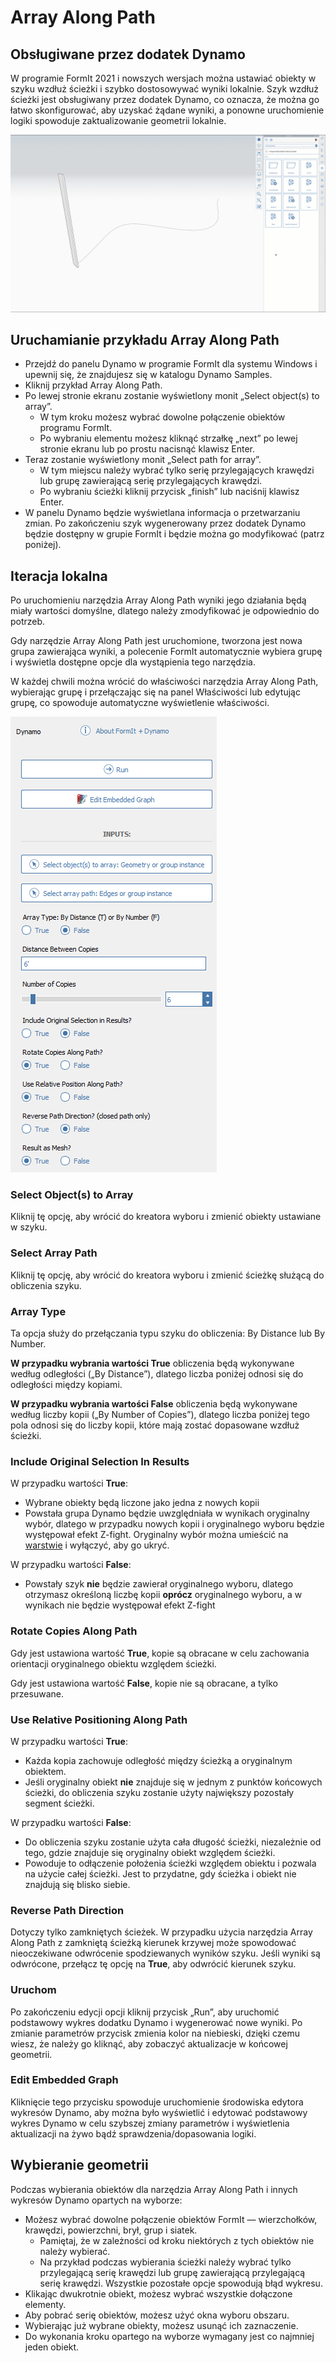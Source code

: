 # Array Along Path

## Obsługiwane przez dodatek Dynamo

W programie FormIt 2021 i nowszych wersjach można ustawiać obiekty w szyku wzdłuż ścieżki i szybko dostosowywać wyniki lokalnie. Szyk wzdłuż ścieżki jest obsługiwany przez dodatek Dynamo, co oznacza, że można go łatwo skonfigurować, aby uzyskać żądane wyniki, a ponowne uruchomienie logiki spowoduje zaktualizowanie geometrii lokalnie.

![](<../.gitbook/assets/array-along-path (1).gif>)

## Uruchamianie przykładu Array Along Path

* Przejdź do panelu Dynamo w programie FormIt dla systemu Windows i upewnij się, że znajdujesz się w katalogu Dynamo Samples.
* Kliknij przykład Array Along Path.
* Po lewej stronie ekranu zostanie wyświetlony monit „Select object(s) to array”.
   * W tym kroku możesz wybrać dowolne połączenie obiektów programu FormIt.
   * Po wybraniu elementu możesz kliknąć strzałkę „next” po lewej stronie ekranu lub po prostu nacisnąć klawisz Enter.
* Teraz zostanie wyświetlony monit „Select path for array”.
   * W tym miejscu należy wybrać tylko serię przylegających krawędzi lub grupę zawierającą serię przylegających krawędzi.
   * Po wybraniu ścieżki kliknij przycisk „finish” lub naciśnij klawisz Enter.
* W panelu Dynamo będzie wyświetlana informacja o przetwarzaniu zmian. Po zakończeniu szyk wygenerowany przez dodatek Dynamo będzie dostępny w grupie FormIt i będzie można go modyfikować (patrz poniżej).

## Iteracja lokalna

Po uruchomieniu narzędzia Array Along Path wyniki jego działania będą miały wartości domyślne, dlatego należy zmodyfikować je odpowiednio do potrzeb.

Gdy narzędzie Array Along Path jest uruchomione, tworzona jest nowa grupa zawierająca wyniki, a polecenie FormIt automatycznie wybiera grupę i wyświetla dostępne opcje dla wystąpienia tego narzędzia.

W każdej chwili można wrócić do właściwości narzędzia Array Along Path, wybierając grupę i przełączając się na panel Właściwości lub edytując grupę, co spowoduje automatyczne wyświetlenie właściwości.

![](<../.gitbook/assets/array along path (2).png>)

### Select Object(s) to Array <a href="#run" id="run"></a>

Kliknij tę opcję, aby wrócić do kreatora wyboru i zmienić obiekty ustawiane w szyku.

### Select Array Path

Kliknij tę opcję, aby wrócić do kreatora wyboru i zmienić ścieżkę służącą do obliczenia szyku.

### Array Type <a href="#run" id="run"></a>

Ta opcja służy do przełączania typu szyku do obliczenia: By Distance lub By Number.

**W przypadku wybrania wartości True** obliczenia będą wykonywane według odległości \(„By Distance”\), dlatego liczba poniżej odnosi się do odległości między kopiami.

**W przypadku wybrania wartości False** obliczenia będą wykonywane według liczby kopii \(„By Number of Copies”\), dlatego liczba poniżej tego pola odnosi się do liczby kopii, które mają zostać dopasowane wzdłuż ścieżki.

### Include Original Selection In Results

W przypadku wartości **True**:

* Wybrane obiekty będą liczone jako jedna z nowych kopii
* Powstała grupa Dynamo będzie uwzględniała w wynikach oryginalny wybór, dlatego w przypadku nowych kopii i oryginalnego wyboru będzie występował efekt Z-fight. Oryginalny wybór można umieścić na [warstwie](layers.md) i wyłączyć, aby go ukryć.

W przypadku wartości **False**:

* Powstały szyk **nie** będzie zawierał oryginalnego wyboru, dlatego otrzymasz określoną liczbę kopii **oprócz** oryginalnego wyboru, a w wynikach nie będzie występował efekt Z-fight

### Rotate Copies Along Path

Gdy jest ustawiona wartość **True**, kopie są obracane w celu zachowania orientacji oryginalnego obiektu względem ścieżki.

Gdy jest ustawiona wartość **False**, kopie nie są obracane, a tylko przesuwane.

### Use Relative Positioning Along Path

W przypadku wartości **True**:

* Każda kopia zachowuje odległość między ścieżką a oryginalnym obiektem.
* Jeśli oryginalny obiekt **nie** znajduje się w jednym z punktów końcowych ścieżki, do obliczenia szyku zostanie użyty największy pozostały segment ścieżki.

W przypadku wartości **False**:

* Do obliczenia szyku zostanie użyta cała długość ścieżki, niezależnie od tego, gdzie znajduje się oryginalny obiekt względem ścieżki.
* Powoduje to odłączenie położenia ścieżki względem obiektu i pozwala na użycie całej ścieżki. Jest to przydatne, gdy ścieżka i obiekt nie znajdują się blisko siebie.

### Reverse Path Direction

Dotyczy tylko zamkniętych ścieżek. W przypadku użycia narzędzia Array Along Path z zamkniętą ścieżką kierunek krzywej może spowodować nieoczekiwane odwrócenie spodziewanych wyników szyku. Jeśli wyniki są odwrócone, przełącz tę opcję na **True**, aby odwrócić kierunek szyku.

### Uruchom <a href="#run" id="run"></a>

Po zakończeniu edycji opcji kliknij przycisk „Run”, aby uruchomić podstawowy wykres dodatku Dynamo i wygenerować nowe wyniki. Po zmianie parametrów przycisk zmienia kolor na niebieski, dzięki czemu wiesz, że należy go kliknąć, aby zobaczyć aktualizacje w końcowej geometrii.‌

### Edit Embedded Graph <a href="#edit-embedded-graph" id="edit-embedded-graph"></a>

Kliknięcie tego przycisku spowoduje uruchomienie środowiska edytora wykresów Dynamo, aby można było wyświetlić i edytować podstawowy wykres Dynamo w celu szybszej zmiany parametrów i wyświetlenia aktualizacji na żywo bądź sprawdzenia/dopasowania logiki.

## Wybieranie geometrii

Podczas wybierania obiektów dla narzędzia Array Along Path i innych wykresów Dynamo opartych na wyborze:

* Możesz wybrać dowolne połączenie obiektów FormIt — wierzchołków, krawędzi, powierzchni, brył, grup i siatek.
   * Pamiętaj, że w zależności od kroku niektórych z tych obiektów nie należy wybierać.
   * Na przykład podczas wybierania ścieżki należy wybrać tylko przylegającą serię krawędzi lub grupę zawierającą przylegającą serię krawędzi. Wszystkie pozostałe opcje spowodują błąd wykresu.
* Klikając dwukrotnie obiekt, możesz wybrać wszystkie dołączone elementy.
* Aby pobrać serię obiektów, możesz użyć okna wyboru obszaru.
* Wybierając już wybrane obiekty, możesz usunąć ich zaznaczenie.
* Do wykonania kroku opartego na wyborze wymagany jest co najmniej jeden obiekt.

